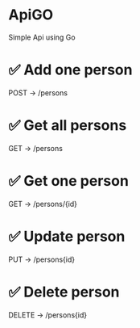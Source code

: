 # ApiGO
Simple Api using Go

# ✅ Add one person
POST -> /persons

# ✅ Get all persons
GET -> /persons

# ✅ Get one person
GET -> /persons/{id}

# ✅ Update person
PUT -> /persons{id}

# ✅ Delete person
DELETE -> /persons{id}
